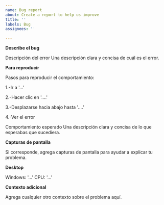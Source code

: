 ```yaml
---
name: Bug report
about: Create a report to help us improve
title: ''
labels: Bug
assignees: ''

---
```


**Describe el bug**

Descripción del error Una descripción clara y concisa de cuál es el error.

**Para reproducir**

Pasos para reproducir el comportamiento:

1.-Ir a '...'

2.-Hacer clic en '....'

3.-Desplazarse hacia abajo hasta '....'

4.-Ver el error

Comportamiento esperado Una descripción clara y concisa de lo que esperabas que sucediera.

**Capturas de pantalla**

Si corresponde, agrega capturas de pantalla para ayudar a explicar tu problema.

**Desktop**

Windows: '...'
CPU: '...'

**Contexto adicional**

Agrega cualquier otro contexto sobre el problema aquí.
